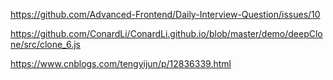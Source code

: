 <!-- 请分别用深度优先思想和广度优先思想实现一个拷贝函数 -->

https://github.com/Advanced-Frontend/Daily-Interview-Question/issues/10

https://github.com/ConardLi/ConardLi.github.io/blob/master/demo/deepClone/src/clone_6.js

https://www.cnblogs.com/tengyijun/p/12836339.html